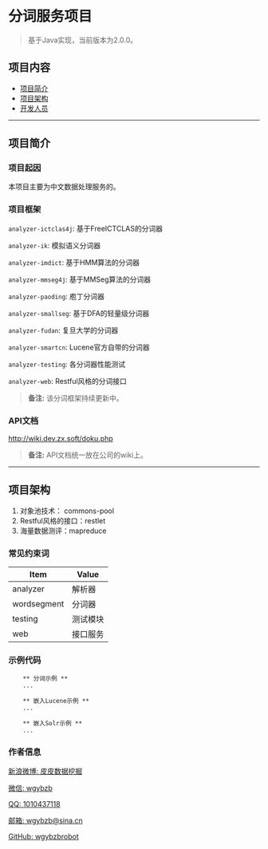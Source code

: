 
# 分词服务项目

> 基于Java实现，当前版本为2.0.0。

## 项目内容

- [项目简介](#项目简介)
- [项目架构](#项目架构)
- [开发人员](#开发人员)

----

## 项目简介

### 项目起因

本项目主要为中文数据处理服务的。

### 项目框架

`analyzer-ictclas4j`: 基于FreeICTCLAS的分词器

`analyzer-ik`: 模拟语义分词器

`analyzer-imdict`: 基于HMM算法的分词器

`analyzer-mmseg4j`: 基于MMSeg算法的分词器

`analyzer-paoding`: 庖丁分词器

`analyzer-smallseg`: 基于DFA的轻量级分词器

`analyzer-fudan`: 复旦大学的分词器

`analyzer-smartcn`: Lucene官方自带的分词器

`analyzer-testing`: 各分词器性能测试

`analyzer-web`: Restful风格的分词接口


> **备注:** 该分词框架持续更新中。

### API文档
http://wiki.dev.zx.soft/doku.php

> **备注:** API文档统一放在公司的wiki上。

----

## 项目架构

1. 对象池技术： commons-pool
2. Restful风格的接口：restlet
3. 海量数据测评：mapreduce

### 常见约束词
Item      | Value
--------- | -----
analyzer  | 解析器
wordsegment    | 分词器
testing  | 测试模块
web      |  接口服务

### 示例代码

```
    ** 分词示例 **      
    ...
	
    ** 嵌入Lucene示例 ** 
    ...
    
    ** 嵌入Solr示例 ** 
    ...

```

### 作者信息

[新浪微博: 皮皮数据挖掘](http://www.weibo.com/u/1862087393 "新浪微博")

[微信: wgybzb](https://github.com/wgybzbrobot "微信")

[QQ: 1010437118](https://github.com/wgybzbrobot "QQ")

[邮箱: wgybzb@sina.cn](https://github.com/wgybzbrobot "邮箱")

[GitHub: wgybzbrobot](https://github.com/wgybzbrobot "GitHub首页")


